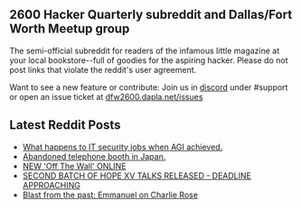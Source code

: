 ## 2600 Hacker Quarterly subreddit and Dallas/Fort Worth Meetup group
The semi-official subreddit for readers of the infamous little magazine at your local bookstore--full of goodies for the aspiring hacker. Please do not post links that violate the reddit's user agreement.

Want to see a new feature or contribute: 
Join us in [discord](https://dfw2600.dapla.net/chat) under #support or open an issue ticket at [dfw2600.dapla.net/issues](https://dfw2600.dapla.net/issues)

## Latest Reddit Posts
<!-- BLOG-POST-LIST:START -->
- [What happens to IT security jobs when AGI achieved.](https://www.reddit.com/r/2600/comments/1ctxlfw/what_happens_to_it_security_jobs_when_agi_achieved/)
- [Abandoned telephone booth in Japan.](https://www.reddit.com/r/2600/comments/1cszvwh/abandoned_telephone_booth_in_japan/)
- [NEW 'Off The Wall' ONLINE](https://2600.com/wall/14-05-2024)
- [SECOND BATCH OF HOPE XV TALKS RELEASED - DEADLINE APPROACHING](https://2600.com/content/second-batch-hope-xv-talks-released-deadline-approaching)
- [Blast from the past: Emmanuel on Charlie Rose](https://www.reddit.com/r/2600/comments/1cjf7ad/blast_from_the_past_emmanuel_on_charlie_rose/)
<!-- BLOG-POST-LIST:END -->
